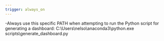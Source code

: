 ```yaml
---
trigger: always_on
---
```


-Always use this specific PATH when attempting to run the Python script for generating a dashboard: C:\Users\nelso\anaconda3\python.exe scripts\generate_dashboard.py